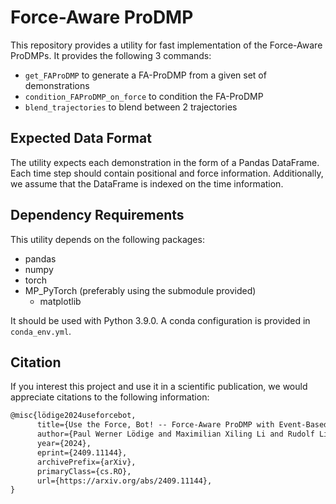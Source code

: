 # Force-Aware ProDMP
This repository provides a utility for fast implementation of the Force-Aware ProDMPs.
It provides the following 3 commands:
- `get_FAProDMP` to generate a FA-ProDMP from a given set of demonstrations
- `condition_FAProDMP_on_force` to condition the FA-ProDMP
- `blend_trajectories` to blend between 2 trajectories

## Expected Data Format
The utility expects each demonstration in the form of a Pandas DataFrame.
Each time step should contain positional and force information.
Additionally, we assume that the DataFrame is indexed on the time information.

## Dependency Requirements
This utility depends on the following packages:
- pandas
- numpy
- torch
- MP_PyTorch (preferably using the submodule provided)
    - matplotlib

It should be used with Python 3.9.0.
A conda configuration is provided in `conda_env.yml`.

## Citation
If you interest this project and use it in a scientific publication, we would appreciate citations to the following information:
```markdown
@misc{lödige2024useforcebot,
      title={Use the Force, Bot! -- Force-Aware ProDMP with Event-Based Replanning}, 
      author={Paul Werner Lödige and Maximilian Xiling Li and Rudolf Lioutikov},
      year={2024},
      eprint={2409.11144},
      archivePrefix={arXiv},
      primaryClass={cs.RO},
      url={https://arxiv.org/abs/2409.11144}, 
}

```